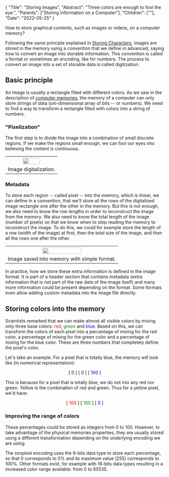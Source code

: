 {
"Title": "Storing Images",
"Abstract": "Three colors are enough to fool the eye.", 
"Parents": ["Storing Information on a Computer"], 
"Children": [""], 
"Date": "2022-05-25" 
}

How to store graphical contents, such as images or videos, on a computer memory?

Following the same principle explained in [Storing Characters](Storing%20Characters.html), images are stored in the memory using a convention that we define in advanced, saying how to convert an image into storable information. This convention is called a format or sometimes an encoding, like for numbers. The process to convert an image into a set of storable data is called digitization.

## Basic principle

An image is usually a rectangle filled with different colors. As we saw in the description of [computer memories](Computer%20Memories.html), the memory of a computer can only store strings of data (uni-dimensional array of bits -- or numbers). 
We need to find a way to transform a rectangle filled with colors into a string of numbers. 

### "Pixelization"

The first step is to divide the image into a combination of small discrete regions. If we make the regions small enough, we can fool our eyes into believing the content is continuous. 

<table width="100%" class="w3-center">
	<tr><th>
		<img src="images/articles/image-digitalization.svg" class="w3-center" width="60%" />
	</th></tr>
	<tr><td class="w3-text-gray">Image digitalization.</td></tr>
</table>

### Metadata

To store each region -- called pixel -- into the memory, which is linear, we can define in a convention, that we'll store all the rows of the digitalized image rectangle one after the other in the memory. But this is not enough, we also need to know the row lengths in order to reconstruct the image from the memory. We also need to know the total length of the image (number of pixels) so that we know when to stop reading the memory to reconstruct the image. To do this, we could for example store the length of a row (width of the image) at first, then the total size of the image, and then all the rows one after the other. 

<table width="100%" class="w3-center">
	<tr><th>
		<img src="images/articles/image-format-memory.svg" class="w3-center" width="60%" />
	</th></tr>
	<tr><td class="w3-text-gray">Image saved into memory with simple format.</td></tr>
</table>

In practice, how we store these extra information is defined in the image format. It is part of a header section that contains metadata (extra information that is not part of the raw data of the image itself) and many more information could be present depending on the format. Some formats even allow adding custom metadata into the image file directly.

## Storing colors into the memory

Scientists remarked that we can make almost all visible colors by mixing only three base colors: <span style="color:red;">red</span>, <span style="color:green;">green</span> and <span style="color:blue;">blue</span>. 
Based on this, we can transform the colors of each pixel into a percentage of mixing for the red color, a percentage of mixing for the green color and a percentage of mixing for the blue color. 
These are three numbers that completely define the pixel's color.

Let's take an example. For a pixel that is totally blue, the memory will look like (in numerical representation):

<div style="text-align:center">
[ 0 ] [ 0 ] [ <span style="color:blue">100</span> ]
</div>

This is because for a pixel that is totally blue, we do not mix any red nor green. Yellow is the combination of red and green. Thus for a yellow pixel, we'd have:

<div style="text-align:center">
[ <span style="color:red">100</span> ] [ <span style="color:green">100</span> ] [ <span style="color:blue">0</span> ]
</div>

### Improving the range of colors

These percentages could be stored as integers from 0 to 100. However, to take advantage of the physical memories properties, they are usually stored using a different transformation depending on the underlying encoding we are using.

The simplest encoding uses the 8-bits data type to store each percentage, so that 0 corresponds to 0% and its maximum value (255) corresponds to 100%. Other formats exist, for example with 16-bits data types resulting in a increased color range available: from 0 to 65535.